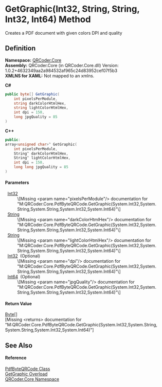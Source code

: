 # GetGraphic(Int32, String, String, Int32, Int64) Method


Creates a PDF document with given colors DPI and quality



## Definition
**Namespace:** <a href="N_QRCoder_Core.md">QRCoder.Core</a>  
**Assembly:** QRCoder.Core (in QRCoder.Core.dll) Version: 1.0.2+4632349aa2a984532af965c24d83952cef07f5b3  
**XMLNS for XAML:** Not mapped to an xmlns.

**C#**
``` C#
public byte[] GetGraphic(
	int pixelsPerModule,
	string darkColorHtmlHex,
	string lightColorHtmlHex,
	int dpi = 150,
	long jpgQuality = 85
)
```
**C++**
``` C++
public:
array<unsigned char>^ GetGraphic(
	int pixelsPerModule, 
	String^ darkColorHtmlHex, 
	String^ lightColorHtmlHex, 
	int dpi = 150, 
	long long jpgQuality = 85
)
```



#### Parameters
<dl><dt>  <a href="https://learn.microsoft.com/dotnet/api/system.int32" target="_blank" rel="noopener noreferrer">Int32</a></dt><dd>\[Missing &lt;param name="pixelsPerModule"/&gt; documentation for "M:QRCoder.Core.PdfByteQRCode.GetGraphic(System.Int32,System.String,System.String,System.Int32,System.Int64)"\]</dd><dt>  <a href="https://learn.microsoft.com/dotnet/api/system.string" target="_blank" rel="noopener noreferrer">String</a></dt><dd>\[Missing &lt;param name="darkColorHtmlHex"/&gt; documentation for "M:QRCoder.Core.PdfByteQRCode.GetGraphic(System.Int32,System.String,System.String,System.Int32,System.Int64)"\]</dd><dt>  <a href="https://learn.microsoft.com/dotnet/api/system.string" target="_blank" rel="noopener noreferrer">String</a></dt><dd>\[Missing &lt;param name="lightColorHtmlHex"/&gt; documentation for "M:QRCoder.Core.PdfByteQRCode.GetGraphic(System.Int32,System.String,System.String,System.Int32,System.Int64)"\]</dd><dt>  <a href="https://learn.microsoft.com/dotnet/api/system.int32" target="_blank" rel="noopener noreferrer">Int32</a>  (Optional)</dt><dd>\[Missing &lt;param name="dpi"/&gt; documentation for "M:QRCoder.Core.PdfByteQRCode.GetGraphic(System.Int32,System.String,System.String,System.Int32,System.Int64)"\]</dd><dt>  <a href="https://learn.microsoft.com/dotnet/api/system.int64" target="_blank" rel="noopener noreferrer">Int64</a>  (Optional)</dt><dd>\[Missing &lt;param name="jpgQuality"/&gt; documentation for "M:QRCoder.Core.PdfByteQRCode.GetGraphic(System.Int32,System.String,System.String,System.Int32,System.Int64)"\]</dd></dl>

#### Return Value
<a href="https://learn.microsoft.com/dotnet/api/system.byte" target="_blank" rel="noopener noreferrer">Byte</a>[]  
\[Missing &lt;returns&gt; documentation for "M:QRCoder.Core.PdfByteQRCode.GetGraphic(System.Int32,System.String,System.String,System.Int32,System.Int64)"\]

## See Also


#### Reference
<a href="T_QRCoder_Core_PdfByteQRCode.md">PdfByteQRCode Class</a>  
<a href="Overload_QRCoder_Core_PdfByteQRCode_GetGraphic.md">GetGraphic Overload</a>  
<a href="N_QRCoder_Core.md">QRCoder.Core Namespace</a>  
